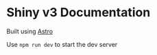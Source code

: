 # Shiny v3 Documentation

Built using [Astro](https://astro.build)

Use `npm run dev` to start the dev server